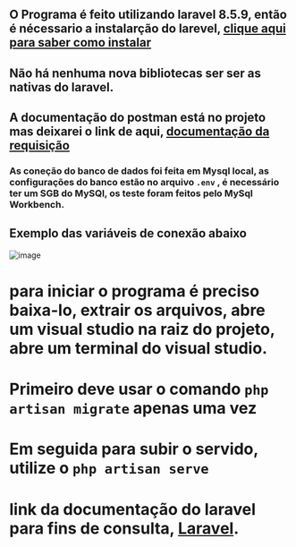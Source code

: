 ## O Programa é feito utilizando laravel 8.5.9, então é nécessario a instalarção do larevel, [clique aqui para saber como instalar](https://laravel.com/docs/10.x/installation)

## Não há nenhuma nova bibliotecas  ser ser as nativas do laravel.

## A documentação do postman está no projeto mas deixarei o link de aqui, [documentação da requisição](https://www.postman.com/security-astronaut-37657396/workspace/teste-api-gosat/collection/27271887-1eb7bde4-e380-4f6e-8913-c41f13c2f47f)


### As coneção do banco de dados foi feita em Mysql local, as configurações do banco estão no arquivo `.env` , é necessário ter um SGB do MySQl, os teste foram feitos pelo MySql Workbench.

## Exemplo das  variáveis de conexão abaixo

![image](https://user-images.githubusercontent.com/47559633/236903180-cbd0be9e-b9dd-4816-b146-a52d1b6d8852.png)



# para iniciar o programa é preciso baixa-lo, extrair os arquivos, abre um visual studio na raiz do projeto, abre um terminal do visual studio.
# Primeiro deve usar o comando `php artisan migrate` apenas uma vez
# Em seguida para subir o servido, utilize o `php artisan serve`

# link da documentação do laravel para fins de consulta, [Laravel](https://laravel.com/).
